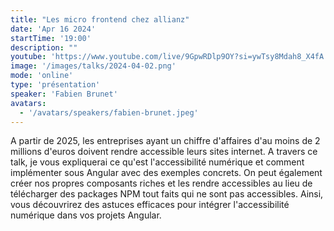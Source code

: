 ```yaml
---
title: "Les micro frontend chez allianz"
date: 'Apr 16 2024'
startTime: '19:00'
description: ""
youtube: 'https://www.youtube.com/live/9GpwRDlp9OY?si=ywTsy8Mdah8_X4fA'
image: '/images/talks/2024-04-02.png'
mode: 'online'
type: 'présentation'
speaker: 'Fabien Brunet'
avatars: 
  - '/avatars/speakers/fabien-brunet.jpeg'
---
```


A partir de 2025, les entreprises ayant un chiffre d'affaires d'au moins de 2 millions d'euros doivent rendre accessible leurs sites internet. A travers ce talk, je vous expliquerai ce qu'est l'accessibilité numérique et comment implémenter sous Angular avec des exemples concrets. On peut également créer nos propres composants riches et les rendre accessibles au lieu de télécharger des packages NPM tout faits qui ne sont pas accessibles. Ainsi, vous découvrirez des astuces efficaces pour intégrer l'accessibilité numérique dans vos projets Angular.
